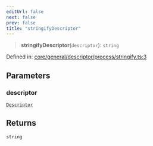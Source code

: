 ```yaml
---
editUrl: false
next: false
prev: false
title: "stringifyDescriptor"
---
```


> **stringifyDescriptor**(`descriptor`): `string`

Defined in: [core/general/descriptor/process/stringify.ts:3](https://github.com/datisthq/dpkit/blob/5891634de8175d14853313e208ffbae144fd78eb/core/general/descriptor/process/stringify.ts#L3)

## Parameters

### descriptor

[`Descriptor`](/reference/_dpkit/core/descriptor/)

## Returns

`string`
